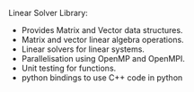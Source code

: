 Linear Solver Library:

- Provides Matrix and Vector data structures.
- Matrix and vector linear algebra operations.
- Linear solvers for linear systems.
- Parallelisation using OpenMP and OpenMPI.
- Unit testing for functions.
- python bindings to use C++ code in python
